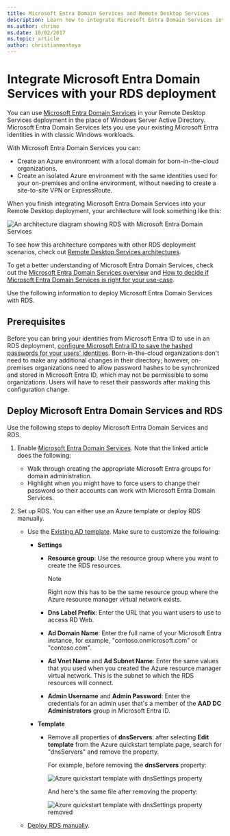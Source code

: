 ```yaml
---
title: Microsoft Entra Domain Services and Remote Desktop Services
description: Learn how to integrate Microsoft Entra Domain Services into your RDS deployment.
ms.author: chrimo
ms.date: 10/02/2017
ms.topic: article
author: christianmontoya
---
```

# Integrate Microsoft Entra Domain Services with your RDS deployment

You can use [Microsoft Entra Domain Services](/azure/active-directory-domain-services/active-directory-ds-overview) in your Remote Desktop Services deployment in the place of Windows Server Active Directory. Microsoft Entra Domain Services lets you use your existing Microsoft Entra identities in with classic Windows workloads.

With Microsoft Entra Domain Services you can:
- Create an Azure environment with a local domain for born-in-the-cloud organizations.
- Create an isolated Azure environment with the same identities used for your on-premises and online environment, without needing to create a site-to-site VPN or ExpressRoute.

When you finish integrating Microsoft Entra Domain Services into your Remote Desktop deployment, your architecture will look something like this:

![An architecture diagram showing RDS with Microsoft Entra Domain Services](media/aadds-rds.png)

To see how this architecture compares with other RDS deployment scenarios, check out [Remote Desktop Services architectures](desktop-hosting-logical-architecture.md).

To get a better understanding of Microsoft Entra Domain Services, check out the [Microsoft Entra Domain Services overview](/azure/active-directory-domain-services/active-directory-ds-overview) and [How to decide if Microsoft Entra Domain Services is right for your use-case](/azure/active-directory-domain-services/active-directory-ds-comparison).

Use the following information to deploy Microsoft Entra Domain Services with RDS.

## Prerequisites

Before you can bring your identities from Microsoft Entra ID to use in an RDS deployment, [configure Microsoft Entra ID to save the hashed passwords for your users' identities](/azure/active-directory-domain-services/active-directory-ds-getting-started-password-sync). Born-in-the-cloud organizations don't need to make any additional changes in their directory; however, on-premises organizations need to allow password hashes to be synchronized and stored in Microsoft Entra ID, which may not be permissible to some organizations. Users will have to reset their passwords after making this configuration change.

<a name='deploy-azure-ad-ds-and-rds'></a>

## Deploy Microsoft Entra Domain Services and RDS
Use the following steps to deploy Microsoft Entra Domain Services and RDS.

1. Enable [Microsoft Entra Domain Services](/azure/active-directory-domain-services/active-directory-ds-getting-started). Note that the linked article does the following:
   - Walk through creating the appropriate Microsoft Entra groups for domain administration.
   - Highlight when you might have to force users to change their password so their accounts can work with Microsoft Entra Domain Services.

2. Set up RDS. You can either use an Azure template or deploy RDS manually.
   - Use the [Existing AD template](https://azure.microsoft.com/resources/templates/rds-deployment-existing-ad/). Make sure to customize the following:

     - **Settings**
       - **Resource group**: Use the resource group where you want to create the RDS resources.
         > [!NOTE]
         > Right now this has to be the same resource group where the Azure resource manager virtual network exists.

       - **Dns Label Prefix**: Enter the URL that you want users to use to access RD Web.
       - **Ad Domain Name**: Enter the full name of your Microsoft Entra instance, for example, "contoso.onmicrosoft.com" or "contoso.com".
       - **Ad Vnet Name** and **Ad Subnet Name**: Enter the same values that you used when you created the Azure resource manager virtual network. This is the subnet to which the RDS resources will connect.
       - **Admin Username** and **Admin Password**: Enter the credentials for an admin user that's a member of the **AAD DC Administrators** group in Microsoft Entra ID.

     - **Template**
        - Remove all properties of **dnsServers**: after selecting **Edit template** from the Azure quickstart template page, search for "dnsServers" and remove the property.

           For example, before removing the **dnsServers** property:

           ![Azure quickstart template with dnsSettings property](media/rds-remove-dnssettings-before.png)

           And here's the same file after removing the property:

           ![Azure quickstart template with dnsSettings property removed](media/rds-remove-dnssettings-after.png)

   - [Deploy RDS manually](rds-deploy-infrastructure.md).
